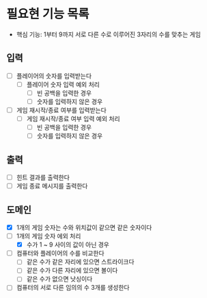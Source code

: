 # 필요현 기능 목록
- 핵심 기능: 1부터 9까지 서로 다른 수로 이루어진 3자리의 수를 맞추는 게임
## 입력
- [ ] 플레이어의 숫자를 입력받는다
  - [ ] 플레이어 숫자 입력 예외 처리
    - [ ] 빈 공백을 입력한 경우
    - [ ] 숫자를 입력하지 않은 경우
- [ ] 게임 재시작/종료 여부를 입력받는다
  - [ ] 게임 재시작/종료 여부 입력 예외 처리
    - [ ] 빈 공백을 입력한 경우
    - [ ] 숫자를 입력하지 않은 경우

## 출력
- [ ] 힌트 결과를 출력한다
- [ ] 게임 종료 메시지를 출력한다

## 도메인
- [x] 1개의 게임 숫자는 수와 위치값이 같으면 같은 숫자이다
- [ ] 1개의 게임 숫자 에외 처리
  - [x] 수가 1 ~ 9 사이의 값이 아닌 경우
- [ ] 컴퓨터와 플레이어의 수를 비교한다
  - [ ] 같은 수가 같은 자리에 있으면 스트라이크다
  - [ ] 같은 수가 다른 자리에 있으면 볼이다
  - [ ] 같은 수가 없으면 낫싱이다
- [ ] 컴퓨터의 서로 다른 임의의 수 3개를 생성한다
